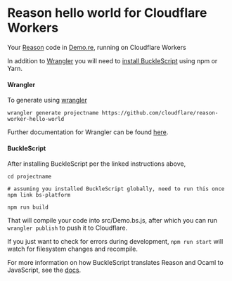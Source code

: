 # Reason hello world for Cloudflare Workers

Your [Reason](https://reasonml.github.io/) code in [Demo.re](https://github.com/cloudflare/reason-worker-hello-world/blob/master/src/Demo.re), running on Cloudflare Workers

In addition to [Wrangler](https://github.com/cloudflare/wrangler) you will need to [install BuckleScript](https://reasonml.github.io/docs/en/installation) using npm or Yarn.

#### Wrangler

To generate using [wrangler](https://github.com/cloudflare/wrangler)

```
wrangler generate projectname https://github.com/cloudflare/reason-worker-hello-world
```

Further documentation for Wrangler can be found [here](https://developers.cloudflare.com/workers/tooling/wrangler).

#### BuckleScript

After installing BuckleScript per the linked instructions above,

```
cd projectname

# assuming you installed BuckleScript globally, need to run this once
npm link bs-platform

npm run build
```

That will compile your code into src/Demo.bs.js, after which you can run `wrangler publish` to push it to Cloudflare.

If you just want to check for errors during development, `npm run start` will watch for filesystem changes and recompile.

For more information on how BuckleScript translates Reason and Ocaml to JavaScript, see the [docs](https://reasonml.github.io/docs/en/interop).
